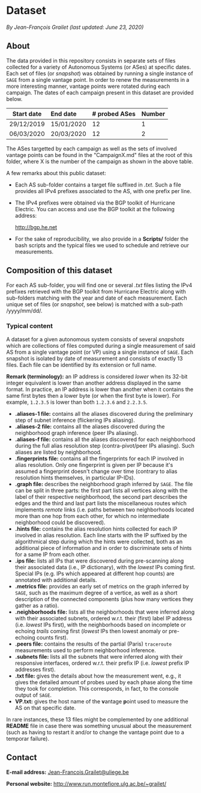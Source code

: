 # Dataset

*By Jean-François Grailet (last updated: June 23, 2020)*

## About

The data provided in this repository consists in separate sets of files collected for a variety of 
Autonomous Systems (or ASes) at specific dates. Each set of files (or _snapshot_) was obtained by 
running a single instance of `SAGE` from a single vantage point. In order to renew the 
measurements in a more interesting manner, vantage points were rotated during each campaign. The 
dates of each campaign present in this dataset are provided below.

|  Start date  |  End date  |  # probed ASes  |  Number  |
| :----------: | :--------- | :-------------- | :------- |
| 29/12/2019   | 15/01/2020 | 12              | 1        |
| 06/03/2020   | 20/03/2020 | 12              | 2        |

The ASes targetted by each campaign as well as the sets of involved vantage points can be found 
in the "CampaignX.md" files at the root of this folder, where X is the number of the campaign as 
shown in the above table.

A few remarks about this public dataset:

* Each AS sub-folder contains a target file suffixed in *.txt*. Such a file provides all IPv4 
  prefixes associated to the AS, with one prefix per line.

* The IPv4 prefixes were obtained via the BGP toolkit of Hurricane Electric. You can access 
  and use the BGP toolkit at the following address:
  
  http://bgp.he.net

* For the sake of reproducibility, we also provide in a **Scripts/** folder the bash scripts and 
  the typical files we used to schedule and retrieve our measurements.

## Composition of this dataset

For each AS sub-folder, you will find one or several *.txt* files listing the IPv4 prefixes 
retrieved with the BGP toolkit from Hurricane Electric along with sub-folders matching with the 
year and date of each measurement. Each unique set of files (or _snapshot_, see below) is matched 
with a sub-path /yyyy/mm/dd/.

### Typical content

A dataset for a given autonomous system consists of several _snapshots_ which are collections of 
files computed during a single measurement of said AS from a single vantage point (or VP) using a 
single instance of `SAGE`. Each snapshot is isolated by date of measurement and consists of 
exactly 13 files. Each file can be identified by its extension or full name.

**Remark (terminology):** an IP address is considered _lower_ when its 32-bit integer equivalent 
is lower than another address displayed in the same format. In practice, an IP address is lower 
than another when it contains the same first bytes then a lower byte (or when the first byte is 
lower). For example, `1.2.3.5` is lower than both `1.2.3.6` and `2.2.3.5`.

* **.aliases-1 file:** contains all the aliases discovered during the preliminary step of subnet 
  inference (flickering IPs aliasing).
* **.aliases-2 file:** contains all the aliases discovered during the neighborhood graph inference 
  (peer IPs aliasing).
* **.aliases-f file:** contains all the aliases discovered for each neighborhood during the full 
  alias resolution step (contra-pivot/peer IPs aliasing). Such aliases are listed by neighborhood.
* **.fingerprints file:** contains all the fingerprints for each IP involved in alias resolution. 
  Only one fingerprint is given per IP because it's assumed a fingerprint doesn't change over time 
  (contrary to alias resolution hints themselves, in particular IP-IDs).
* **.graph file:** describes the neighborhood graph inferred by `SAGE`. The file can be split in 
  three parts: the first part lists all vertices along with the label of their respective 
  neighborhood, the second part describes the edges and the third and last part lists the 
  miscellaneous routes which implements _remote_ links (i.e. paths between two neighborhoods 
  located more than one hop from each other, for which no intermediate neighborhood could be 
  discovered).
* **.hints file:** contains the alias resolution hints collected for each IP involved in alias 
  resolution. Each line starts with the IP suffixed by the algorithmical step during which the 
  hints were collected, both as an additional piece of information and in order to discriminate 
  sets of hints for a same IP from each other.
* **.ips file:** lists all IPs that were discovered during pre-scanning along their associated
  data (i.e., IP dictionary), with the _lowest_ IPs coming first. Special IPs (e.g. IPs which 
  appeared at different hop counts) are annotated with additional details.
* **.metrics file:** provides an early set of metrics on the graph inferred by `SAGE`, such as 
  the maximum degree of a vertice, as well as a short description of the connected components 
  (plus how many vertices they gather as a ratio).
* **.neighborhoods file:** lists all the neighborhoods that were inferred along with their 
  associated subnets, ordered w.r.t. their (first) label IP address (i.e. _lowest_ IPs first), 
  with the neighborhoods based on incomplete or echoing _trails_ coming first (_lowest_ IPs then 
  lowest anomaly or pre-echoing counts first).
* **.peers file:** contains the results of the partial (Paris) `traceroute` measurements used to 
  perform neighborhood inference.
* **.subnets file:** lists all the subnets that were inferred along with their responsive 
  interfaces, ordered w.r.t. their prefix IP (i.e. _lowest_ prefix IP addresses first).
* **.txt file:** gives the details about how the measurement went, e.g., it gives the detailed 
  amount of probes used by each phase along the time they took for completion. This corresponds, 
  in fact, to the console output of `SAGE`.
* **VP.txt:** gives the host name of the **v**antage **p**oint used to measure the AS on that 
  specific date.

In rare instances, these 13 files might be complemented by one additional **README** file in case 
there was something unusual about the measurement (such as having to restart it and/or to change 
the vantage point due to a temporar failure).

## Contact

**E-mail address:** Jean-Francois.Grailet@uliege.be

**Personal website:** http://www.run.montefiore.ulg.ac.be/~grailet/
